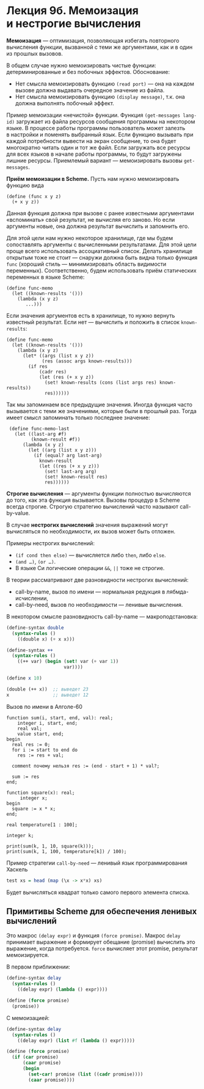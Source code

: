 Лекция 9б. Мемоизация и нестрогие вычисления
============================================

**Мемоизация** — оптимизация, позволяющая избегать повторного вычисления функции,
вызванной с теми же аргументами, как и в один из прошлых вызовов.

В общем случае нужно мемоизировать чистые функции: детерминированные и без
побочных эффектов. Обоснование:

* Нет смысла мемоизировать функцию `(read port)` — она на каждом вызове должна
  выдавать очередное значение из файла.
* Нет смысла мемоизировать функцию `(display message)`, т.к. она должна выполнять
  побочный эффект.

Пример мемоизации «нечистой» функции. Функция `(get-messages lang-id)`
загружает из файла ресурсов сообщения программы на некотором языке. В процессе
работы программы пользователь может залезть в настройки и поменять выбранный
язык. Если функцию вызывать при каждой потребности вывести на экран сообщение,
то она будет многократно читать один и тот же файл. Если загружать все ресурсы
для всех языков в начале работы программы, то будут загружены лишние ресурсы.
Приемлемый вариант — мемоизировать вызовы `get-messages`.

**Приём мемоизации в Scheme.** Пусть нам нужно мемоизировать функцию вида

    (define (func x y z)
      (+ x y z))

Данная функция должна при вызове с ранее известными аргументами «вспоминать»
свой результат, не вычисляя его заново. Но если аргументы новые, она должна
результат вычислить и запомнить его.

Для этой цели нам нужно некоторое хранилище, где мы будем сопоставлять
аргументы с вычисленными результатами. Для этой цели проще всего использовать
ассоциативный список. Делать хранилище открытым тоже не стоит — снаружи должна
быть видна только функция `func` (хороший стиль — минимизировать область
видимости переменных). Соответственно, будем использовать приём статических
переменных в языке Scheme:

    (define func-memo
      (let ((known-results '()))
        (lambda (x y z)
           ...)))

Если значения аргументов есть в хранилище, то нужно вернуть известный результат.
Если нет — вычислить и положить в список `known-results`:

    (define func-memo
      (let ((known-results '()))
        (lambda (x y z)
          (let* ((args (list x y z))
                 (res (assoc args known-results)))
            (if res
                (cadr res)
                (let (res (+ x y z))
                  (set! known-results (cons (list args res) known-results))
                  res))))))

Так мы запоминаем все предыдущие значения. Иногда функция часто вызывается
с теми же значениями, которые были в прошлый раз. Тогда имеет смысл запоминать
только последнее значение:

     (define func-memo-last
       (let ((last-arg #f)
             (known-result #f))
          (lambda (x y z)
            (let ((arg (list x y z)))
              (if (equal? arg last-arg)
                known-result
                (let ((res (+ x y z)))
                  (set! last-arg arg)
                  (set! known-result res)
                  res))))))


**Строгие вычисления** — аргументы функции полностью вычисляются до того,
как эта функция вызывается. Вызовы процедур в Scheme всегда строгие.
Строгую стратегию вычислений часто называют call-by-value.

В случае **нестрогих вычислений** значения выражений могут вычисляться
по необходимости, их вызов может быть отложен.

Примеры нестрогих вычислений:

* `(if cond then else)` — вычисляется либо `then`, либо `else`.
* `(and …)`, `(or …)`.
* В языке Си логические операции `&&`, `||` тоже не строгие.

В теории рассматривают две разновидности нестрогих вычислений:

* call-by-name, вызов по имени — нормальная редукция в лябмда-исчислении,
* call-by-need, вызов по необходимости — ленивые вычисления.

В некотором смысле разновидность call-by-name — макроподстановка:

```Scheme
(define-syntax double
  (syntax-rules ()
    ((double x) (+ x x)))

(define-syntax ++
  (syntax-rules ()
    ((++ var) (begin (set! var (+ var 1))
                     var))))

(define x 10)

(double (++ x))  ;; выведет 23
x                ;; выведет 12
```

Вызов по имени в Алголе-60

```
function sum(i, start, end, val): real;
    integer i, start, end;
    real val;
    value start, end;
begin
  real res := 0;
  for i := start to end do
    res := res + val;

  comment почему нельзя res := (end - start + 1) * val?;

  sum := res
end;

function square(x): real;
     integer x;
begin
  square := x * x;
end;

real temperature[1 : 100];

integer k;

print(sum(k, 1, 10, square(k)));
print(sum(k, 1, 100, temperature[k]) / 100);
```



Пример стратегии `call-by-need` — ленивый язык программирования Хаскель

```Haskell
test xs = head (map (\x -> x*x) xs)
```

Будет вычисляться квадрат только самого первого элемента списка.


Примитивы Scheme для обеспечения ленивых вычислений
---------------------------------------------------

Это макрос `(delay expr)` и функция `(force promise)`. Макрос `delay`
принимает выражение и формирует обещание (promise) вычислить это
выражение, когда потребуется. `force` вычисляет этот promise, результат
мемоизируется.

В первом приближении:

```Scheme
(define-syntax delay
  (syntax-rules ()
    ((delay expr) (lambda () expr))))

(define (force promise)
  (promise))
```

С мемоизацией:

```Scheme
(define-syntax delay
  (syntax-rules ()
    ((delay expr) (list #f (lambda () expr)))))

(define (force promise)
  (if (car promise)
      (caar promise)
      (begin
        (set-car! promise (list ((cadr promise))))
        (caar promise))))
```
